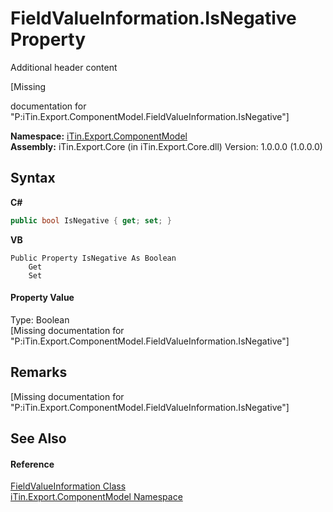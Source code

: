 # FieldValueInformation.IsNegative Property 
Additional header content 

\[Missing <summary> documentation for "P:iTin.Export.ComponentModel.FieldValueInformation.IsNegative"\]

**Namespace:**&nbsp;<a href="55171ca4-890c-0ab2-e812-efe82bc0b686">iTin.Export.ComponentModel</a><br />**Assembly:**&nbsp;iTin.Export.Core (in iTin.Export.Core.dll) Version: 1.0.0.0 (1.0.0.0)

## Syntax

**C#**<br />
``` C#
public bool IsNegative { get; set; }
```

**VB**<br />
``` VB
Public Property IsNegative As Boolean
	Get
	Set
```


#### Property Value
Type: Boolean<br />\[Missing <value> documentation for "P:iTin.Export.ComponentModel.FieldValueInformation.IsNegative"\]

## Remarks
\[Missing <remarks> documentation for "P:iTin.Export.ComponentModel.FieldValueInformation.IsNegative"\]

## See Also


#### Reference
<a href="7dc51c75-6975-e7a8-9eee-1a99a85073f3">FieldValueInformation Class</a><br /><a href="55171ca4-890c-0ab2-e812-efe82bc0b686">iTin.Export.ComponentModel Namespace</a><br />